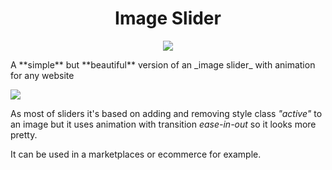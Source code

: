 <h1 align="center">Image Slider</h1>
<p align="center">

<img src="https://img.shields.io/badge/madeBy-leningram-blue" >

</p>
A **simple** but **beautiful** version of an _image slider_ with animation for any website

<img src="https://i.ibb.co/bKNXGg2/image.png"></img>

As most of sliders it's based on adding and removing style class _"active"_ to an image but it uses animation with transition _ease-in-out_ so it looks more pretty.

It can be used in a marketplaces or ecommerce for example.
